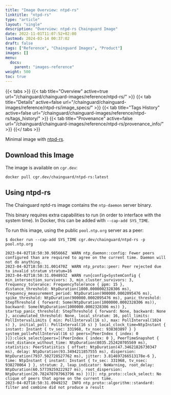```yaml
---
title: "Image Overview: ntpd-rs"
linktitle: "ntpd-rs"
type: "article"
layout: "single"
description: "Overview: ntpd-rs Chainguard Image"
date: 2022-11-01T11:07:52+02:00
lastmod: 2024-03-14 00:37:02
draft: false
tags: ["Reference", "Chainguard Images", "Product"]
images: []
menu: 
  docs: 
    parent: "images-reference"
weight: 500
toc: true
---
```


{{< tabs >}}
{{< tab title="Overview" active=true url="/chainguard/chainguard-images/reference/ntpd-rs/" >}}
{{< tab title="Details" active=false url="/chainguard/chainguard-images/reference/ntpd-rs/image_specs/" >}}
{{< tab title="Tags History" active=false url="/chainguard/chainguard-images/reference/ntpd-rs/tags_history/" >}}
{{< tab title="Provenance" active=false url="/chainguard/chainguard-images/reference/ntpd-rs/provenance_info/" >}}
{{</ tabs >}}



<!--overview:start-->
Minimal image with [ntpd-rs](https://github.com/pendulum-project/ntpd-rs).
<!--overview:end-->

<!--getting:start-->
## Download this Image
The image is available on `cgr.dev`:

```
docker pull cgr.dev/chainguard/ntpd-rs:latest
```
<!--getting:end-->

<!--body:start-->
## Using ntpd-rs

The Chainguard nptd-rs image contains the `ntp-daemon` server binary.

This binary requires extra capabilities to run (in order to interface with the system time).
In Docker, this can be added with `--cap-add SYS_TIME`.

To run this image, using the public `pool.ntp.org` server as a peer:

```shell
$ docker run --cap-add SYS_TIME cgr.dev/chainguard/ntpd-rs -p pool.ntp.org

2023-04-02T18:50:30.985666Z  WARN ntp_daemon::config: Fewer peers configured than are required to agree on the current time. Daemon will not do anything.
2023-04-02T18:50:31.001470Z  WARN ntp_proto::peer: Peer rejected due to invalid stratum stratum=16
2023-04-02T18:50:31.094893Z  WARN run{config=SystemConfig { min_intersection_survivors: 3, min_cluster_survivors: 3, frequency_tolerance: FrequencyTolerance { ppm: 15 }, distance_threshold: NtpDuration(1000.0000002328306 ms), frequency_measurement_period: NtpDuration(900000.0002095476 ms), spike_threshold: NtpDuration(900000.0002095476 ms), panic_threshold: StepThreshold { forward: Some(NtpDuration(1000000.0002328306 ms)), backward: Some(NtpDuration(1000000.0002328306 ms)) }, startup_panic_threshold: StepThreshold { forward: None, backward: None }, accumulated_threshold: None, local_stratum: 16, poll_limits: PollIntervalLimits { min: PollInterval(16 s), max: PollInterval(1024 s) }, initial_poll: PollInterval(16 s) } local_clock_time=NtpInstant { instant: Instant { tv_sec: 331968, tv_nsec: 938303897 } } system_poll=PollInterval(16 s) peers=[PeerIndex { index: 0 }]}:clock_select{peers=[(PeerIndex { index: 0 }, PeerTimeSnapshot { root_distance_without_time: NtpDuration(8035.252420705569 ms), statistics: PeerStatistics { offset: NtpDuration(47.34621826730347 ms), delay: NtpDuration(93.3494211857555 ms), dispersion: NtpDuration(7937.502728527762 ms), jitter: 3.814697266513178e-6 }, time: NtpInstant { instant: Instant { tv_sec: 331968, tv_nsec: 938270064 } }, stratum: 2, leap_indicator: NoWarning, root_delay: NtpDuration(60.57739259222927 ms), root_dispersion: NtpDuration(20.782470707963796 ms) })]}: ntp_proto::clock_select: No clique of peers that agree on the current time.
2023-04-02T18:50:31.094923Z  INFO ntp_proto::algorithm::standard: filter and combine did not produce a result
```
<!--body:end-->

